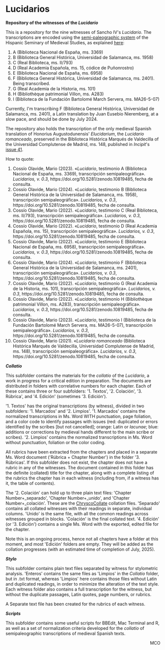 # Lucidarios
**Repository of the witnesses of the <em>Lucidario</em>**

This is a repository for the nine witnesses of Sancho IV's <em>Lucidario</em>. The transcriptions are encoded using the [semi-paleographic system](http://www.hispanicseminary.org/manual-en.htm) of the Hispanic Seminary of Medieval Studies, as explained [here](https://lucidarios.hypotheses.org/transcripciones/normas-de-transcripcion):

<ol>
<li>A (Biblioteca Nacional de España, ms. 3369)</li>
<li>B (Biblioteca General Histórica, Universidad de Salamanca, ms. 1958)</li>
<li>C (Real Biblioteca, ms. II/793)</li>
<li>D (Real Academia Española, ms. 15, códice de Puñonrostro)</li>
<li>E (Biblioteca Nacional de España, ms. 6958)</li>
<li>F (Biblioteca General Histórica, Universidad de Salamanca, ms. 2401). Being transcribed.</li>
<li>G (Real Academia de la Historia, ms. 101)</li>
<li>H (Bibliothèque patrimonial Villon, ms. A283)</li>
<li>I (Biblioteca de la Fundación Bartolomé March Servera, ms. MA26-5-07)</li> 
</ol>

Currently, I'm transcribing F (Biblioteca General Histórica, Universidad de Salamanca, ms. 2401), a Latin translation by Juan Eusebio Nieremberg, at a slow pace, and should be done by July 2024.

The repository also holds the transcription of the only medieval Spanish translation of Honorius Augustodunensis' <em>Elucidarium</em>, the <em>Lucidario romanceado</em>, preserved in the Biblioteca Histórica Marqués de Valdecilla of the Universidad Complutense de Madrid, ms. 148, published in <em>Incipit</em>'s [issue 41](http://www.iibicrit-conicet.gov.ar/ojs/index.php/incipit/article/view/541).

How to quote:

<ol>
<li>Cossío Olavide, Mario (2023). «<em>Lucidario</em>, testimonio A (Biblioteca Nacional de España, ms. 3369), transcripción semipaleográfica». <em>Lucidarios, v. 0.3</em>, https://doi.org/10.5281/zenodo.10819485, fecha de consulta.</li>
<li>Cossío Olavide, Mario (2024). «<em>Lucidario</em>, testimonio B (Biblioteca General Histórica de la Universidad de Salamanca, ms. 1958), transcripción semipaleográfica». <em>Lucidarios, v. 0.3</em>, https://doi.org/10.5281/zenodo.10819485, fecha de consulta.</li>
<li>Cossío Olavide, Mario (2022). «<em>Lucidario</em>, testimonio C (Real Biblioteca, ms. II/793), transcripción semipaleográfica». <em>Lucidarios, v. 0.3</em>, https://doi.org/10.5281/zenodo.10819485, fecha de consulta.</li>
<li>Cossío Olavide, Mario (2022). «<em>Lucidario</em>, testimonio D (Real Academia Española, ms. 15), transcripción semipaleográfica». <em>Lucidarios, v. 0.3</em>, https://doi.org/10.5281/zenodo.10819485, fecha de consulta.</li>
<li>Cossío Olavide, Mario (2022). «<em>Lucidario</em>, testimonio E (Biblioteca Nacional de España, ms. 6958), transcripción semipaleográfica». <em>Lucidarios, v. 0.3</em>, https://doi.org/10.5281/zenodo.10819485, fecha de consulta.</li>
<li>Cossío Olavide, Mario (2024). «<em>Lucidario</em>, testimonio F (Biblioteca General Histórica de la Universidad de Salamanca, ms. 2401), transcripción semipaleográfica». <em>Lucidarios, v. 0.3</em>, https://doi.org/10.5281/zenodo.10819485, fecha de consulta.</li>
<li>Cossío Olavide, Mario (2022). «<em>Lucidario</em>, testimonio G (Real Academia de la Historia, ms. 101), transcripción semipaleográfica». <em>Lucidarios, v. 0.3</em>, https://doi.org/10.5281/zenodo.10819485, fecha de consulta.</li>
<li>Cossío Olavide, Mario (2022). «<em>Lucidario</em>, testimonio H (Bibliothèque patrimonial Villon, ms. A283), transcripción semipaleográfica». <em>Lucidarios, v. 0.3</em>, https://doi.org/10.5281/zenodo.10819485, fecha de consulta.</li>
<li>Cossío Olavide, Mario (2023). «<em>Lucidario</em>, testimonio I (Biblioteca de la Fundación Bartolomé March Servera, ms. MA26-5-07), transcripción semipaleográfica». <em>Lucidarios, v. 0.3</em>, https://doi.org/10.5281/zenodo.10819485, fecha de consulta.</li>
<li>Cossío Olavide, Mario (2021). «<em>Lucidario romanceado</em> (Biblioteca Histórica Marqués de Valdecilla, Universidad Complutense de Madrid, ms. 148), transcripción semipaleográfica». <em>Lucidarios, v. 0.3</em>, https://doi.org/10.5281/zenodo.10819485, fecha de consulta.</li>
</ol>

**<em>Collatio</em>**

This subfolder contains the materials for the <em>collatio</em> of the <em>Lucidario</em>, a work in progress for a critical edition in preparation. The documents are distributed in folders with correlative numbers for each chapter. Each of these contains three or four subfolders: '1. Textos', '2. Colación', '3. Rúbrica', and '4. Edición' (sometimes '3. Edición').

'1. Textos' has the original transcriptions (by witness), divided in two subfolders: '1. Marcados' and '2. Limpios'. '1. Marcados' contains the normalized transcriptions in Ms. Word WITH punctuation, page foliation, and a color code to identify passages with issues (red: duplicated or errors identified by the scribes [but not cancelled]; orange: Latin or <em>lacunae</em>; blue: additions or corrections by medieval hands different to the main scribe or scribes). '2. Limpios' contains the normalized transcriptions in Ms. Word without punctuation, foliation or the color coding.

All rubrics have been extracted from the chapters and placed in a separate Ms. Word document ('Rúbrica + Chapter Number') in the folder '3. Rúbricas'. If this subfolder does not exist, the chapter does not have a rubric in any of the witnesses. The document contained in this folder has the definite (collated) title for the chapter, along with a complete listing of the rubrics the chapter has in each witness (including from, if a witness has it, the table of contents).

The '2. Colación' can hold up to three plain text files: 'Chapter Number+_separado', 'Chapter Number+_unido', and 'Chapter Number+_colación'. These are the [ChryscoCollate](https://cental.uclouvain.be/chrysocollate/) collation files. 'Separado' contains all collated witnesses with their readings in separate, individual columns. 'Unido' is the same file, with all the common readings across witnesses grouped in blocks. 'Colación' is the final collated text. '4. Edición' (or '3. Edición') contains a single Ms. Word with the exported, edited file for the chapter.

Note this is an ongoing process, hence not all chapters have a folder at this moment, and most 'Edición' folders are empty. They will be added as the collation progresses (with an estimated time of completion of July, 2025).

**<em>Stylo</em>**

This subfolder contains plain text files separated by witness for stylometric analysis. 'Enteros' contains the same files as 'Limpios' in the <em>Collatio</em> folder, but in .txt format, whereas 'Limpios' here contains those files without Latin and duplicated readings, in order to minimize the alteration of the text style. Each witness folder also contains a full transcription for the witness, but without the duplicate passages, Latin quotes, page numbers, or rubrics.

A Separate text file has been created for the rubrics of each witness.

**<em>Scripts</em>**

This subfolder contains some useful scripts for BBEdit, Mac Terminal and R, as well as a set of normalization criteria developed for the <em>collatio</em> of semipaleographic transcriptions of medieval Spanish texts.

<p align="right">MCO</p>

